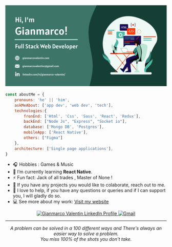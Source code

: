 
<img src="https://github.com/GianmarcoVc/GianmarcoVc/blob/master/banner.png" alt="Hello World"/>


```javascript
const aboutMe = {
    pronouns: 'he' || 'him',
    askMeAbout: ['app dev', 'web dev', 'tech'],
    technologies:{
        fronEnd: ['Html', 'Css', 'Sass', 'React', 'Redux'],
        backEnd: ["Node Js", "Express", "Socket io"],
        database: ['Mongo DB', 'Postgres'],
        mobileApp: ['React Native'],
        others: ["Figma"]
    },
    architecture: ['Single page applications'],
}
```
<!-- <p align="right">
  <a href="https://developer.mozilla.org/es/docs/Web/HTML" alt="HTML">
    <img src="https://upload.wikimedia.org/wikipedia/commons/thumb/6/61/HTML5_logo_and_wordmark.svg/1200px-HTML5_logo_and_wordmark.svg.png" height="50">
  </a>
  <a href="https://developer.mozilla.org/es/docs/Web/CSS" alt="CSS">
    <img src="https://upload.wikimedia.org/wikipedia/commons/thumb/d/d5/CSS3_logo_and_wordmark.svg/640px-CSS3_logo_and_wordmark.svg.png" height="50">
  </a>
  <a href="https://sass-lang.com/" alt="SASS">
    <img src="https://upload.wikimedia.org/wikipedia/commons/thumb/9/96/Sass_Logo_Color.svg/1280px-Sass_Logo_Color.svg.png" height="40">
  </a>
  <a href="https://developer.mozilla.org/es/docs/Web/JavaScript" alt="Javascript">
    <img src="https://upload.wikimedia.org/wikipedia/commons/thumb/9/99/Unofficial_JavaScript_logo_2.svg/1200px-Unofficial_JavaScript_logo_2.svg.png" height="40">
  </a>
  <a href="https://es.reactjs.org/" alt="React">
    <img src="https://upload.wikimedia.org/wikipedia/commons/thumb/4/47/React.svg/1200px-React.svg.png" height="40">
  </a>
  <a href="https://es.redux.js.org/" alt="Redux">
    <img src="https://raw.githubusercontent.com/reduxjs/redux/master/logo/logo.png" height="40">
  </a>
  <a href="https://nodejs.org/" alt="Node Js">
    <img src="https://brandslogos.com/wp-content/uploads/thumbs/nodejs-icon-logo.png" height="40">
  </a>
  <a href="https://expressjs.com/" alt="Express">
    <img src="https://images.tute.io/tute/topic/express-js.png" height="40">
  </a>
    <a href="https://www.mongodb.com/" alt="Mongo DB">
    <img src="https://img.icons8.com/color/452/mongodb.png" height="40">
  </a>
  <a href="https://www.postgresql.org/" alt="Postgres">
    <img src="https://upload.wikimedia.org/wikipedia/commons/thumb/2/29/Postgresql_elephant.svg/1200px-Postgresql_elephant.svg.png" height="40">
  </a>
  <a href="https://sequelize.org/" alt="Sequalize">
    <img src="https://sequelize.org/v7/manual/asset/logo.png" height="40">
  </a>
  <a href="https://git-scm.com/" alt="Git">
    <img src="https://iconape.com/wp-content/png_logo_vector/git-icon.png" height="40">
  </a>
  <a href="https://www.figma.com/" alt="Figma">
    <img src="https://upload.wikimedia.org/wikipedia/commons/thumb/3/33/Figma-logo.svg/1200px-Figma-logo.svg.png" height="40">
  </a>
</p>
 -->
 
- 🎧 Hobbies : Games & Music
- 🌱 I’m currently learning **React Native**.
- ⚡ Fun fact: Jack of all trades , Master of None !
- 👯 If you have any projects you would like to colaborate, reach out to me.
- 💬 I love to help, if you have any questions or queries and if I can support you, I will gladly do so.
- 💻 See more about my work: <a href="#">Visit my website</a>
   
<p align="center">
  <a href="https://www.linkedin.com/in/gianmarco-valentin/">
    <img src="https://www.vectorlogo.zone/logos/linkedin/linkedin-icon.svg" alt="Gianmarco Valentin LinkedIn Profile" title="Linkedin" height="30">
  </a>
  <a href="mailto:gianmarcovalentinc@gmail.com">
    <img src="https://raw.githubusercontent.com/Thomas-George-T/Thomas-George-T/master/assets/google-gmail.svg" alt="Gmail" title="Email" height="30" width="80">
  </a>
</p>

<hr \>

<p align="center">
   <i>A problem can be solved in a 100 different ways and There's always an easier way to solve a problem.</i>
   <br>
   <i>You miss 100% of the shots you don't take.</i>
</p>         

